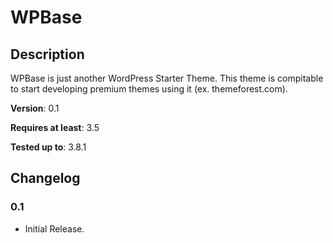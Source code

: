 # WPBase #

## Description
WPBase is just another WordPress Starter Theme. This theme is compitable to start developing premium themes using it (ex. themeforest.com).

**Version**: 0.1

**Requires at least**: 3.5

**Tested up to**: 3.8.1

## Changelog ##

### 0.1
* Initial Release.